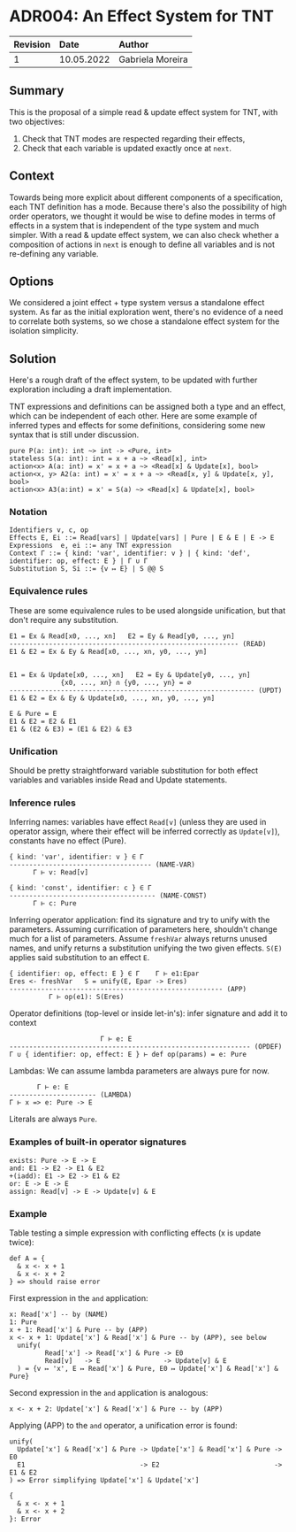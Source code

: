 # ADR004: An Effect System for TNT

| Revision | Date       | Author           |
| :------- | :--------- | :--------------- |
| 1        | 10.05.2022 | Gabriela Moreira |

## Summary

This is the proposal of a simple read & update effect system for TNT, with two objectives:
1. Check that TNT modes are respected regarding their effects,
2. Check that each variable is updated exactly once at `next`.

## Context

Towards being more explicit about different components of a specification, each
TNT definition has a mode. Because there's also the possibility of high order
operators, we thought it would be wise to define modes in terms of effects in a
system that is independent of the type system and much simpler. With a read &
update effect system, we can also check whether a composition of actions in
`next` is enough to define all variables and is not re-defining any variable.

## Options

We considered a joint effect + type system versus a standalone effect system. As
far as the initial exploration went, there's no evidence of a need to correlate
both systems, so we chose a standalone effect system for the isolation
simplicity.

## Solution

Here's a rough draft of the effect system, to be updated with further
exploration including a draft implementation.

TNT expressions and definitions can be assigned both a type and an effect, which
can be independent of each other. Here are some example of inferred types and
effects for some definitions, considering some new syntax that is still under
discussion.

```
pure P(a: int): int ~> int -> <Pure, int>
stateless S(a: int): int = x + a ~> <Read[x], int>
action<x> A(a: int) = x' = x + a ~> <Read[x] & Update[x], bool>
action<x, y> A2(a: int) = x' = x + a ~> <Read[x, y] & Update[x, y], bool>
action<x> A3(a:int) = x' = S(a) ~> <Read[x] & Update[x], bool>
```

### Notation

```
Identifiers v, c, op
Effects E, Ei ::= Read[vars] | Update[vars] | Pure | E & E | E -> E
Expressions  e, ei ::= any TNT expression
Context Γ ::= { kind: 'var', identifier: v } | { kind: 'def', identifier: op, effect: E } | Γ ∪ Γ
Substitution S, Si ::= {v ↦ E} | S @@ S
```

### Equivalence rules

These are some equivalence rules to be used alongside unification, but that don't require any substitution.

```
E1 = Ex & Read[x0, ..., xn]   E2 = Ey & Read[y0, ..., yn]
---------------------------------------------------------- (READ)
E1 & E2 = Ex & Ey & Read[x0, ..., xn, y0, ..., yn]


E1 = Ex & Update[x0, ..., xn]   E2 = Ey & Update[y0, ..., yn]
             {x0, ..., xn} ∩ {y0, ..., yn} = ∅
-------------------------------------------------------------- (UPDT)
E1 & E2 = Ex & Ey & Update[x0, ..., xn, y0, ..., yn]

E & Pure = E
E1 & E2 = E2 & E1
E1 & (E2 & E3) = (E1 & E2) & E3
```

### Unification

Should be pretty straightforward variable substitution for both effect variables
and variables inside Read and Update statements.

### Inference rules

Inferring names: variables have effect `Read[v]` (unless they are used in
operator assign, where their effect will be inferred correctly as `Update[v]`),
constants have no effect (Pure).

```
{ kind: 'var', identifier: v } ∈ Γ
------------------------------------ (NAME-VAR)
      Γ ⊢ v: Read[v]

{ kind: 'const', identifier: c } ∈ Γ
------------------------------------- (NAME-CONST)
      Γ ⊢ c: Pure
```

Inferring operator application: find its signature and try to unify with the
parameters. Assuming currification of parameters here, shouldn't change much for
a list of parameters. Assume `freshVar` always returns unused names, and unify
returns a substitution unifying the two given effects. `S(E)` applies said
substitution to an effect `E`.

```
{ identifier: op, effect: E } ∈ Γ    Γ ⊢ e1:Epar
Eres <- freshVar   S = unify(E, Epar -> Eres)
------------------------------------------------------ (APP)
          Γ ⊢ op(e1): S(Eres)
```

Operator definitions (top-level or inside let-in's): infer signature and add it to context
```
                       Γ ⊢ e: E
------------------------------------------------------------- (OPDEF)
Γ ∪ { identifier: op, effect: E } ⊢ def op(params) = e: Pure
```

Lambdas: We can assume lambda parameters are always pure for now.
```
       Γ ⊢ e: E
---------------------- (LAMBDA)
Γ ⊢ x => e: Pure -> E
```

Literals are always `Pure`.

### Examples of built-in operator signatures
```
exists: Pure -> E -> E
and: E1 -> E2 -> E1 & E2
+(iadd): E1 -> E2 -> E1 & E2
or: E -> E -> E
assign: Read[v] -> E -> Update[v] & E
```

### Example
Table testing a simple expression with conflicting effects (x is update twice):

```
def A = {
  & x <- x + 1
  & x <- x + 2
} => should raise error
```

First expression in the `and` application:

```
x: Read['x'] -- by (NAME)
1: Pure
x + 1: Read['x'] & Pure -- by (APP)
x <- x + 1: Update['x'] & Read['x'] & Pure -- by (APP), see below
  unify(
         Read['x'] -> Read['x'] & Pure -> E0
         Read[v]   -> E                -> Update[v] & E
  ) = {v ↦ 'x', E ↦ Read['x'] & Pure, E0 ↦ Update['x'] & Read['x'] & Pure}
```

Second expression in the `and` application is analogous:

```
x <- x + 2: Update['x'] & Read['x'] & Pure -- by (APP)
```

Applying (APP) to the `and` operator, a unification error is found:

```
unify(
  Update['x'] & Read['x'] & Pure -> Update['x'] & Read['x'] & Pure -> E0
  E1                             -> E2                             -> E1 & E2
) => Error simplifying Update['x'] & Update['x']

{
  & x <- x + 1
  & x <- x + 2
}: Error
```
